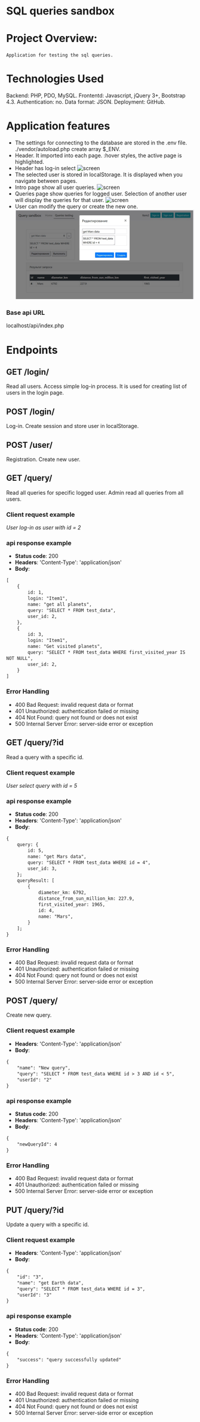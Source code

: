 ﻿# SQL queries sandbox

# Project Overview:
```
Application for testing the sql queries.
```
# Technologies Used
Backend: PHP, PDO, MySQL.
Frontentd: Javascript, jQuery 3+, Bootstrap 4.3.
Authentication: no.
Data format: JSON.
Deployment: GitHub.

# Application features
- The settings for connecting to the database are stored in the .env file. ./vendor/autoload.php create array $_ENV.
- Header. It imported into each page. :hover styles, the active page is highlighted.
- Header has log-in select
![screen](https://github.com/bart-git21/JS-PHP-MySQL--sql-queries-testing/blob/main/login.jpg)
- The selected user is stored in localStorage. It is displayed when you navigate between pages. 
- Intro page show all user queries.
![screen](https://github.com/bart-git21/JS-PHP-MySQL--sql-queries-testing/blob/main/intro.jpg)
- Queries page show queries for logged user. Selection of another user will display the queries for that user.
![screen](https://github.com/bart-git21/JS-PHP-MySQL--sql-queries-testing/blob/main/query.jpg)
- User can modify the query or create the new one.
![screen](https://github.com/bart-git21/JS-PHP-MySQL--sql-queries-sandbox/blob/main/edit.jpg)

### Base api URL
localhost/api/index.php

# Endpoints

## GET /login/
Read all users. Access simple log-in process. It is used for creating list of users in the login page.

## POST /login/
Log-in. Create session and store user in localStorage.

## POST /user/
Registration. Create new user.

## GET /query/
Read all queries for specific logged user. Admin read all queries from all users.
### Client request example
*User log-in as user with id = 2*
### api response example
* **Status code**: 200
* **Headers**: 'Content-Type': 'application/json'
* **Body**:
```
[
    {
        id: 1,
        login: "Item1",
        name: "get all planets",
        query: "SELECT * FROM test_data",
        user_id: 2,
    },
    {
        id: 3,
        login: "Item1",
        name: "Get visited planets",
        query: "SELECT * FROM test_data WHERE first_visited_year IS NOT NULL",
        user_id: 2,
    }
]
```
### Error Handling
- 400 Bad Request: invalid request data or format
- 401 Unauthorized: authentication failed or missing
- 404 Not Found: query not found or does not exist
- 500 Internal Server Error: server-side error or exception

## GET /query/?id
Read a query with a specific id.
### Client request example
*User select query with id = 5*
### api response example
* **Status code**: 200
* **Headers**: 'Content-Type': 'application/json'
* **Body**:
```
{
    query: {
        id: 5,
        name: "get Mars data",
        query: "SELECT * FROM test_data WHERE id = 4",
        user_id: 3,
    };
    queryResult: [
        {
            diameter_km: 6792,
            distance_from_sun_million_km: 227.9,
            first_visited_year: 1965,
            id: 4,
            name: "Mars",
        }
    ];
}
```
### Error Handling
- 400 Bad Request: invalid request data or format
- 401 Unauthorized: authentication failed or missing
- 404 Not Found: query not found or does not exist
- 500 Internal Server Error: server-side error or exception

## POST /query/
Create new query.
### Client request example
* **Headers**: 'Content-Type': 'application/json'
* **Body**:
```
{
    "name": "New query",
    "query": "SELECT * FROM test_data WHERE id > 3 AND id < 5",
    "userId": "2"
}
```
### api response example
* **Status code**: 200
* **Headers**: 'Content-Type': 'application/json'
* **Body**:
```
{
    "newQueryId": 4
}
```
### Error Handling
- 400 Bad Request: invalid request data or format
- 401 Unauthorized: authentication failed or missing
- 500 Internal Server Error: server-side error or exception

## PUT /query/?id
Update a query with a specific id.
### Client request example
* **Headers**: 'Content-Type': 'application/json'
* **Body**:
```
{
    "id": "3",
    "name": "get Earth data",
    "query": "SELECT * FROM test_data WHERE id = 3",
    "userId": "3"
}
```
### api response example
* **Status code**: 200
* **Headers**: 'Content-Type': 'application/json'
* **Body**:
```
{
    "success": "query successfully updated"
}
```
### Error Handling
- 400 Bad Request: invalid request data or format
- 401 Unauthorized: authentication failed or missing
- 404 Not Found: query not found or does not exist
- 500 Internal Server Error: server-side error or exception